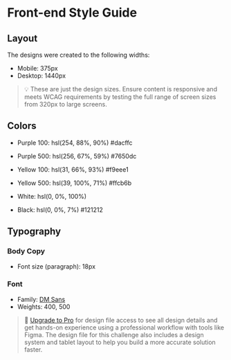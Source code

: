 # Front-end Style Guide

## Layout

The designs were created to the following widths:

- Mobile: 375px
- Desktop: 1440px

> 💡 These are just the design sizes. Ensure content is responsive and meets WCAG requirements by testing the full range of screen sizes from 320px to large screens.

## Colors

- Purple 100: hsl(254, 88%, 90%) #dacffc
- Purple 500: hsl(256, 67%, 59%) #7650dc

- Yellow 100: hsl(31, 66%, 93%) #f9eee1
- Yellow 500: hsl(39, 100%, 71%) #ffcb6b

- White: hsl(0, 0%, 100%)
- Black: hsl(0, 0%, 7%) #121212

## Typography

### Body Copy

- Font size (paragraph): 18px

### Font

- Family: [DM Sans](https://fonts.google.com/specimen/DM+Sans)
- Weights: 400, 500

> 💎 [Upgrade to Pro](https://www.frontendmentor.io/pro?ref=style-guide) for design file access to see all design details and get hands-on experience using a professional workflow with tools like Figma. The design file for this challenge also includes a design system and tablet layout to help you build a more accurate solution faster.